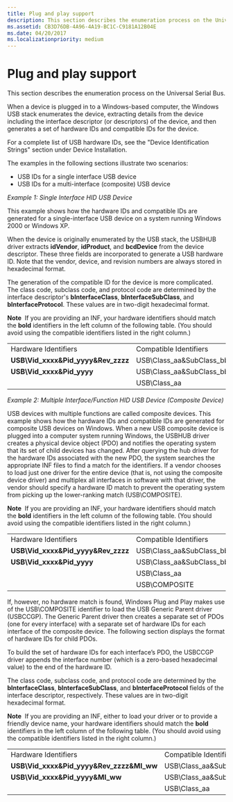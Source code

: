 ```yaml
---
title: Plug and play support
description: This section describes the enumeration process on the Universal Serial Bus.
ms.assetid: CB3D76DB-4A96-4A19-BC1C-C9181A12B04E
ms.date: 04/20/2017
ms.localizationpriority: medium
---
```


# Plug and play support


This section describes the enumeration process on the Universal Serial Bus.

When a device is plugged in to a Windows-based computer, the Windows USB stack enumerates the device, extracting details from the device including the interface descriptor (or descriptors) of the device, and then generates a set of hardware IDs and compatible IDs for the device.

For a complete list of USB hardware IDs, see the "Device Identification Strings" section under Device Installation.

The examples in the following sections illustrate two scenarios:

-   USB IDs for a single interface USB device
-   USB IDs for a multi-interface (composite) USB device

*Example 1: Single Interface HID USB Device*

This example shows how the hardware IDs and compatible IDs are generated for a single-interface USB device on a system running Windows 2000 or Windows XP.

When the device is originally enumerated by the USB stack, the USBHUB driver extracts **idVendor**, **idProduct**, and **bcdDevice** from the device descriptor. These three fields are incorporated to generate a USB hardware ID. Note that the vendor, device, and revision numbers are always stored in hexadecimal format.

The generation of the compatible ID for the device is more complicated. The class code, subclass code, and protocol code are determined by the interface descriptor's **bInterfaceClass**, **bInterfaceSubClass**, and **bInterfaceProtocol**. These values are in two-digit hexadecimal format.

**Note**  If you are providing an INF, your hardware identifiers should match the **bold** identifiers in the left column of the following table. (You should avoid using the compatible identifiers listed in the right column.)

 

|                                        |                                      |
|----------------------------------------|--------------------------------------|
| Hardware Identifiers                   | Compatible Identifiers               |
| **USB\\Vid\_xxxx&Pid\_yyyy&Rev\_zzzz** | USB\\Class\_aa&SubClass\_bb&Prot\_cc |
| **USB\\Vid\_xxxx&Pid\_yyyy**           | USB\\Class\_aa&SubClass\_bb          |
|                                        | USB\\Class\_aa                       |

 

*Example 2: Multiple Interface/Function HID USB Device (Composite Device)*

USB devices with multiple functions are called composite devices. This example shows how the hardware IDs and compatible IDs are generated for composite USB devices on Windows. When a new USB composite device is plugged into a computer system running Windows, the USBHUB driver creates a physical device object (PDO) and notifies the operating system that its set of child devices has changed. After querying the hub driver for the hardware IDs associated with the new PDO, the system searches the appropriate INF files to find a match for the identifiers. If a vendor chooses to load just one driver for the entire device (that is, not using the composite device driver) and multiplex all interfaces in software with that driver, the vendor should specify a hardware ID match to prevent the operating system from picking up the lower-ranking match (USB\\COMPOSITE).

**Note**  If you are providing an INF, your hardware identifiers should match the **bold** identifiers in the left column of the following table. (You should avoid using the compatible identifiers listed in the right column.)

 

|                                        |                                      |
|----------------------------------------|--------------------------------------|
| Hardware Identifiers                   | Compatible Identifiers               |
| **USB\\Vid\_xxxx&Pid\_yyyy&Rev\_zzzz** | USB\\Class\_aa&SubClass\_bb&Prot\_cc |
| **USB\\Vid\_xxxx&Pid\_yyyy**           | USB\\Class\_aa&SubClass\_bb          |
|                                        | USB\\Class\_aa                       |
|                                        | USB\\COMPOSITE                       |

 

If, however, no hardware match is found, Windows Plug and Play makes use of the USB\\COMPOSITE identifier to load the USB Generic Parent driver (USBCCGP). The Generic Parent driver then creates a separate set of PDOs (one for every interface) with a separate set of hardware IDs for each interface of the composite device. The following section displays the format of hardware IDs for child PDOs.

To build the set of hardware IDs for each interface’s PDO, the USBCCGP driver appends the interface number (which is a zero-based hexadecimal value) to the end of the hardware ID.

The class code, subclass code, and protocol code are determined by the **bInterfaceClass**, **bInterfaceSubClass**, and **bInterfaceProtocol** fields of the interface descriptor, respectively. These values are in two-digit hexadecimal format.

**Note**  If you are providing an INF, either to load your driver or to provide a friendly device name, your hardware identifiers should match the **bold** identifiers in the left column of the following table. (You should avoid using the compatible identifiers listed in the right column.)

 

|                                               |                                      |
|-----------------------------------------------|--------------------------------------|
| Hardware Identifiers                          | Compatible Identifiers               |
| **USB\\Vid\_xxxx&Pid\_yyyy&Rev\_zzzz&MI\_ww** | USB\\Class\_aa&SubClass\_bb&Prot\_cc |
| **USB\\Vid\_xxxx&Pid\_yyyy&MI\_ww**           | USB\\Class\_aa&SubClass\_bb          |
|                                               | USB\\Class\_aa                       |

 

 

 





